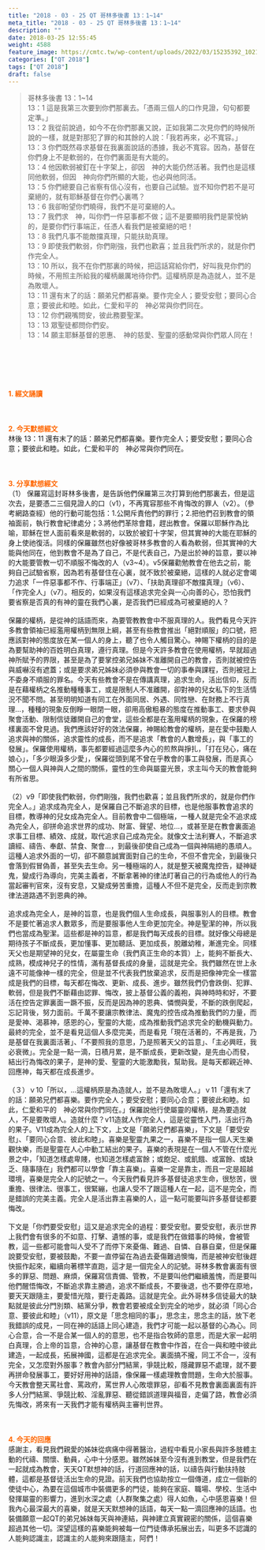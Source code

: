 ```yaml
---
title: "2018 - 03 - 25 QT 哥林多後書 13：1~14"
meta_title: "2018 - 03 - 25 QT 哥林多後書 13：1~14"
description: ""
date: 2018-03-25 12:55:45
weight: 4588
feature_image: https://cmtc.tw/wp-content/uploads/2022/03/15235392_10211799862337740_180693556567566654_o-1.webp
categories: ["QT 2018"]
tags: ["QT 2018"]
draft: false
---
```


<blockquote>哥林多後書 13：1~14<br />
13：1 這是我第三次要到你們那裏去。「憑兩三個人的口作見證，句句都要定準。」<br />
13：2 我從前說過，如今不在你們那裏又說，正如我第二次見你們的時候所說的一樣，就是對那犯了罪的和其餘的人說：「我若再來，必不寬容。」<br />
13：3 你們既然尋求基督在我裏面說話的憑據，我必不寬容。因為，基督在你們身上不是軟弱的，在你們裏面是有大能的。<br />
13：4 他因軟弱被釘在十字架上，卻因　神的大能仍然活著。我們也是這樣同他軟弱，但因　神向你們所顯的大能，也必與他同活。<br />
13：5 你們總要自己省察有信心沒有，也要自己試驗。豈不知你們若不是可棄絕的，就有耶穌基督在你們心裏嗎？<br />
13：6 我卻盼望你們曉得，我們不是可棄絕的人。<br />
13：7 我們求　神，叫你們一件惡事都不做；這不是要顯明我們是蒙悅納的，是要你們行事端正，任憑人看我們是被棄絕的吧！<br />
13：8 我們凡事不能敵擋真理，只能扶助真理。<br />
13：9 即使我們軟弱，你們剛強，我們也歡喜；並且我們所求的，就是你們作完全人。<br />
13：10 所以，我不在你們那裏的時候，把這話寫給你們，好叫我見你們的時候，不用照主所給我的權柄嚴厲地待你們。這權柄原是為造就人，並不是為敗壞人。<br />
13：11 還有末了的話：願弟兄們都喜樂。要作完全人；要受安慰；要同心合意；要彼此和睦。如此，仁愛和平的　神必常與你們同在。<br />
13：12 你們親嘴問安，彼此務要聖潔。<br />
13：13 眾聖徒都問你們安。<br />
13：14 願主耶穌基督的恩惠、　神的慈愛、聖靈的感動常與你們眾人同在！</blockquote><br />
&nbsp;<br />
<br />
&nbsp;<br />
<br />
<span style="color: #ff6600;"><strong>1. </strong><strong>經文誦讀</strong></span><br />
<br />
<span style="color: #ff6600;"><strong> </strong></span><br />
<br />
<span style="color: #ff6600;"><strong>2. 今天默想</strong><strong>經文<br />
</strong></span>林後 13：11 還有末了的話：願弟兄們都喜樂。要作完全人；要受安慰；要同心合意；要彼此和睦。如此，仁愛和平的　神必常與你們同在。<br />
<br />
&nbsp;<br />
<br />
<span style="color: #ff6600;"><strong>3. 分享默想經文<br />
</strong></span>（1） 保羅寫這封哥林多後書，是告訴他們保羅第三次打算到他們那裏去，但是這次去，是要憑二三個見證人的口（v1），不再寬容那些不肯悔改的罪人（v2）。（參考網路查經）他的行動可能包括：1.公開斥責他們的罪行；2.把他們召到教會的領袖面前，執行教會紀律處分；3.將他們革除會籍，趕出教會。保羅以耶穌作為比喻，耶穌在世人面前看來是軟弱的，以致於被釘十字架，但其實神的大能在耶穌的身上使祂復活。同樣的保羅雖然也好像被哥林多教會的人看為軟弱，但其實神的大能與他同在，他到教會不是為了自己，不是代表自己，乃是出於神的旨意，要以神的大能要管教一切不順服不悔改的人（v3~4）。v5保羅勸勉教會在他去之前，能夠自己試驗省察，因為若有基督住在心裏，就不致於被棄絕，這樣的人就必定會竭力追求「一件惡事都不作、行事端正」（v7）、「扶助真理卻不敵擋真理」（v6）、「作完全人」（v7）。相反的，如果沒有這樣追求完全與一心向善的心，恐怕我們要省察是否真的有神的靈在我們心裏，是否我們已經成為可被棄絕的人？<br />
<br />
保羅的權柄，是從神的話語而來，為要管教教會中不服真理的人。我們看見今天許多教會領袖已經濫用權柄到無限上綱，甚至有些教會推出「絕對順服」的口號，把應該對神的態度放在某一個人的身上，聽了也令人觸目驚心。神賜下權柄的目的是為要幫助神的百姓明白真理，遵行真理。但是今天許多教會在使用權柄，早就超過神所賦予的界限，甚至是為了要掌控弟兄姊妹不准離開自己的教會，否則就被控告與威嚇沒有遮蓋；或是要求弟兄姊妹必須參與教會一切的事奉與課程，否則被冠上不委身不順服的罪名。今天有些教會不是在傳講真理，追求生命，活出信仰，反而是在藉權柄之名推動種種事工，或是限制人不准離開，卻對神的兒女私下的生活情況不聞不問。甚至明明知道有同工在外面同居、外遇、同性戀、在財務上不行真理…，種種的現象反倒睜一眼閉一眼，卻用高傲粗暴的態度在推動事工、要求參與聚會活動、限制信徒離開自己的會堂，這些全都是在濫用權柄的現象，在保羅的榜樣裏面不曾見過。我們應該好好的效法保羅，神賜給教會的權柄，是在愛中鼓勵人追求與神的關係，追求靈性的成長，而不是追求「教會的人數增長」，與「事工的發展」。保羅使用權柄，事先都要經過這麼多內心的煎熬與掙扎，「打在兒心，痛在娘心」，「多少眼淚多少愛」，保羅從頭到尾不曾在乎教會的事工與發展，而是真心關心一個人與神與人之間的關係，靈性的生命與屬靈光景，求主叫今天的教會能夠有所省思。<br />
<br />
（2）v9「即使我們軟弱，你們剛強，我們也歡喜；並且我們所求的，就是你們作完全人。」追求成為完全人，是保羅自己不斷追求的目標，也是他服事教會追求的目標，教導神的兒女成為完全人。目前教會中二個極端，一種人就是完全不追求成為完全人，卻拼命追求世界的成功、財富、聲望、地位…，或甚至是在教會裏面追求事工目標、績效、成就，取代追求自己成為完全。就像文士法利賽人，不斷追求讀經、禱告、奉獻、禁食、聚會…，到最後卻使自己成為一個與神隔絕的愚頑人。這種人追求外面的一切，卻不願意誠實面對自己的生命，不但不會完全，到最後只會落到假冒偽善，甚至失去生命。另一種極端的人，就是整天被魔鬼控告，疑神疑鬼，變成行為導向，完美主義者，不斷拿著神的律法盯著自己的行為或他人的行為當起審判官來，沒有安息，又變成勞苦重擔，這種人不但不是完全，反而走到宗教律法道路遇不到恩典的神。<br />
<br />
追求成為完全人，是神的旨意，也是我們個人生命成長，與服事別人的目標。教會不是要忙著追求人數眾多，而是要服事他人生命更加完全。神是聖潔的神，所以我們也當成為聖潔。這些都是神的旨意，都是我們每天成長的目標。就好像父母總是期待孩子不斷成長，更加懂事、更加聽話、更加成長，脫離幼稚，漸進完全。同樣天父也是期望神的兒女，在屬靈生命（我們真正生命的本質）上，能夠不斷長大、成熟，模成神兒子的性情，滿有基督長成的身量，這就是完全。我們雖然在世上永遠不可能像神一樣的完全，但是並不代表我們放棄追求，反而是把像神完全一樣當成是我們的目標，每天都在悔改、更新、成長、進步。雖然我們仍會跌倒、犯罪、軟弱，但是我們不斷藉由認罪、悔改，披上基督公義的義袍，與神時時和好，不要活在控告定罪裏面一蹶不振，反而是因為神的恩典、憐憫與愛，不斷的跌倒爬起，忘記背後，努力面前。千萬不要讓宗教律法、魔鬼的控告成為推動我們的力量，而是愛神、渴慕神，感恩的心，聖靈的大能，成為推動我們追求完全的動機與動力。最終的完全，並不是看見這個人多麼完美，而是看見「現在活著的，不再是我，乃是基督在我裏面活著」、「不要照我的意思，乃是照著天父的旨意」、「主必興旺，我必衰微」。完全是一點一滴，日積月累，是不斷成長，更新改變，是先由心而發，結出行為悔改的果子，是神的愛、聖靈的大能激勵我，幫助我。是每天都親近神、回應神，每天都在成長進步。<br />
<br />
（３）ｖ10「所以，…這權柄原是為造就人，並不是為敗壞人。」ｖ11「還有末了的話：願弟兄們都喜樂。要作完全人；要受安慰；要同心合意；要彼此和睦。如此，仁愛和平的　神必常與你們同在。」保羅說他行使屬靈的權柄，是為要造就人，不是要敗壞人。造就什麼？v11造就人作完全人，這是從靈性入門，活出行為的果子。V11成為完全人的上下文，上文是「願弟兄們都喜樂」，下文是「要受安慰」、「要同心合意、彼此和睦」。喜樂是聖靈九果之一，喜樂不是指一個人天生樂觀快樂，而是聖靈在人心中動工結出的果子。喜樂的表現是在一個人不管在什麼光景之中，「知道怎樣處卑賤，也知道怎樣處富餘；或飽足、或飢餓、或富餘、或缺乏、隨事隨在」我們都可以學會「靠主喜樂」。喜樂一定是靠主，而且一定是超越環境，喜樂是完全人的記號之一。今天我們看見許多基督徒追求生命，很愁苦，很重擔、很律法、很事工，很緊繃，也讓人受不了跟這種人在一起，這不是完全，而是錯誤的完美主義。完全人是活出靠主喜樂的人，這一點可能要叫許多基督徒都要悔改。<br />
<br />
下文是「你們要受安慰」這又是追求完全的過程：要受安慰。要受安慰，表示世界上我們會有很多的不如意、打擊、遺憾的事，或是我們在做錯事的時候，會被管教，這一些都可能會叫人受不了而停下來憂傷、難過、自憐、自暴自棄，但是保羅說要受安慰，要被鼓勵，不要一直停留在為過去憂傷難過懊悔，而是被神安慰後趕快振作起來，繼續向著標竿直跑，這才是一個完全人的記號。哥林多教會裏面有很多的罪惡、問題、麻煩，保羅寫信責備、管教，不是要叫他們繼續羞愧，而是要叫他們醒悟悔改，不斷追求靠主勝過，追求不斷成長，不要後退，也不要停在原地，要天天跟隨主，要愛惜光陰，要行走義路。這就是完全。此外哥林多信徒最大的缺點就是彼此分門別類、結黨分爭，教會若要被成全到完全的地步，就必須「同心合意、要彼此和睦」（v11），原文是「思念相同的事」，思念主，思念主的話，放下老我錯誤的成見，一同在神的話語上同心建造，我們才可能一起以基督的心為心。同心合意，合一不是合某一個人的的意思，也不是指合牧師的意思，而是大家一起明白真理，合上帝的旨意，合神的心意，讓基督在教會中作首，在合一與和睦中彼此建造，一起成長，拓展神國，這都是在追求完全。裏面搞不攏，同工不合一，沒有完全，又怎麼對外服事？教會內部分門結黨，爭競比較，隱藏罪惡不處理，就不要再拼命發展事工，要好好用神的話語，像保羅一樣處理教會問題，生命大於服事。今天教會整天罵社會、罵政府，罵世界人心敗壞罪惡，卻看不見教會裏面裏面有許多人分門結黨、爭競比較、淫亂罪惡、聽從錯誤道理與福音，走偏了路，教會必須先悔改，將來有一天我們才能有權柄與主審判世界。<br />
<br />
&nbsp;<br />
<br />
<span style="color: #ff6600;"><strong>4. 今天的回應<br />
</strong></span>感謝主，看見我們親愛的姊妹從病痛中得著醫治，過程中看見小家長與許多肢體主動的代禱、關懷、動員，心中十分感恩。雖然姊妹至今沒有進到教堂，但是我們在一起就成為教會，天天QT默想神的話，行道回應神的話，以禱告與行動扶持肢體，這都是基督徒活出生命的見證。前天我們也協助按立一個傳道，成立一個新的使徒中心，為要在這個城市中裝備更多的門徒，能夠在家庭、職場、學校、生活中發揮屬靈的影響力，進到水深之處（人群聚集之處）得人如魚，心中感恩喜樂！但我內心最深最大的喜樂，就是天天默想神的話語，每天一點一滴回應神的話語。也裝備願意一起QT的弟兄姊妹每天與神連結，與神建立真實親密的關係，這個喜樂超過其他一切。深望這樣的喜樂能夠被每一位門徒傳承拓展出去，叫更多不認識的人能夠認識主，認識主的人能夠來跟隨主，阿們！<br />
<br />
&nbsp;
        